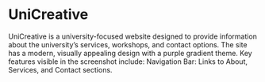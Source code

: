 # UniCreative
UniCreative is a university-focused website designed to provide information about the university’s services, workshops, and contact options. The site has a modern, visually appealing design with a purple gradient theme. Key features visible in the screenshot include:  Navigation Bar: Links to About, Services, and Contact sections.  
